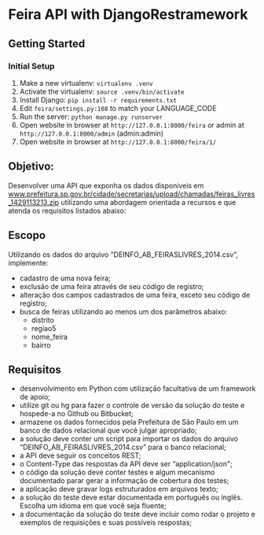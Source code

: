 Feira API with DjangoRestramework
=================================

Getting Started
---------------

### Initial Setup ###
1. Make a new virtualenv: ``virtualenv .venv``
2. Activate the virtualenv: ``source .venv/bin/activate``
3. Install Django: ``pip install -r requirements.txt``
4. Edit ``feira/settings.py:108`` to match your LANGUAGE_CODE 
5. Run the server: ``python manage.py runserver``
6. Open website in browser at ``http://127.0.0.1:8000/feira`` or admin at ``http://127.0.0.1:8000/admin`` (admin:admin)
7. Open website in browser at ``http://127.0.0.1:8000/feira/1/`` 


Objetivo:
--------- 
Desenvolver uma API que exponha os dados disponiveis em
www.prefeitura.sp.gov.br/cidade/secretarias/upload/chamadas/feiras_livres_1429113213.zip
utilizando uma abordagem orientada a recursos e que atenda os requisitos listados abaixo:

Escopo
------
Utilizando os dados do arquivo “DEINFO_AB_FEIRASLIVRES_2014.csv”,
implemente: 

*  cadastro de uma nova feira; 
*  exclusão de uma feira através de seu código de registro;
*  alteração dos campos cadastrados de uma feira, exceto seu código de registro; 
*  busca de feiras utilizando ao menos um dos parâmetros abaixo: 
    * distrito
    * regiao5
    * nome_feira 
    * bairro 

Requisitos
----------
 
* desenvolvimento em Python com utilização facultativa de um framework de apoio;
* utilize git ou hg para fazer o controle de versão da solução do teste e hospede-a no Github ou Bitbucket; 
* armazene os dados fornecidos pela Prefeitura de São Paulo em um banco de dados relacional que você julgar apropriado; 
* a solução deve conter um script para importar os dados do arquivo “DEINFO_AB_FEIRASLIVRES_2014.csv” para o banco relacional;
* a API deve seguir os conceitos REST;
* o Content-Type das respostas da API deve ser “application/json";
* o código da solução deve conter testes e algum mecanismo documentado parar gerar a informação de cobertura dos testes; 
* a aplicação deve gravar logs estruturados em arquivos texto; 
* a solução do teste deve estar documentada em português ou inglês. Escolha um idioma em que você seja fluente; 
* a documentação da solução do teste deve incluir como rodar o projeto e exemplos de requisições e suas possíveis respostas;
